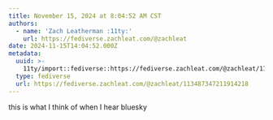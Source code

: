 ```yaml
---
title: November 15, 2024 at 8:04:52 AM CST
authors:
  - name: 'Zach Leatherman :11ty:'
    url: https://fediverse.zachleat.com/@zachleat
date: 2024-11-15T14:04:52.000Z
metadata:
  uuid: >-
    11ty/import::fediverse::https://fediverse.zachleat.com/@zachleat/113487347211914218
  type: fediverse
  url: https://fediverse.zachleat.com/@zachleat/113487347211914218
---
```

this is what I think of when I hear bluesky